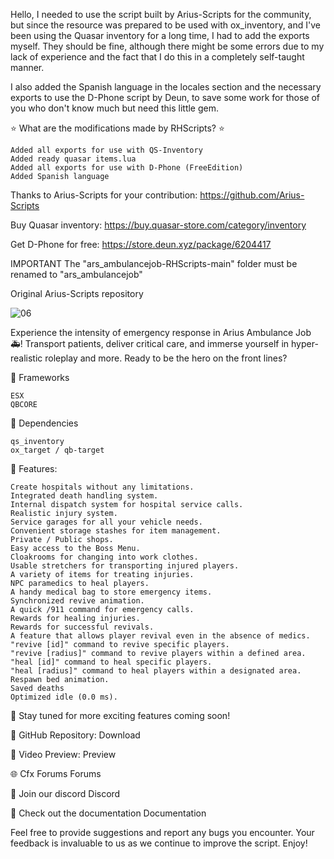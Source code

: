 Hello, I needed to use the script built by Arius-Scripts for the community, but since the resource was prepared to be used with ox_inventory, and I've been using the Quasar inventory for a long time, I had to add the exports myself. They should be fine, although there might be some errors due to my lack of experience and the fact that I do this in a completely self-taught manner.

I also added the Spanish language in the locales section and the necessary exports to use the D-Phone script by Deun, to save some work for those of you who don't know much but need this little gem.

⭐ What are the modifications made by RHScripts? ⭐

    Added all exports for use with QS-Inventory
    Added ready quasar items.lua
    Added all exports for use with D-Phone (FreeEdition)
    Added Spanish language

Thanks to Arius-Scripts for your contribution: https://github.com/Arius-Scripts

Buy Quasar inventory: https://buy.quasar-store.com/category/inventory 

Get D-Phone for free: https://store.deun.xyz/package/6204417

IMPORTANT The "ars_ambulancejob-RHScripts-main" folder must be renamed to "ars_ambulancejob"

Original Arius-Scripts repository

![06](https://github.com/Arius-Development/ars_ambulancejob/assets/70983185/5cbe1ee4-b75c-4134-87ee-99fb4c651bf8)

Experience the intensity of emergency response in Arius Ambulance Job 🚑! Transport patients, deliver critical care, and immerse yourself in hyper-realistic roleplay and more. Ready to be the hero on the front lines?

🔄 Frameworks

    ESX
    QBCORE

🎯 Dependencies

    qs_inventory
    ox_target / qb-target

📢 Features:

    Create hospitals without any limitations.
    Integrated death handling system.
    Internal dispatch system for hospital service calls.
    Realistic injury system.
    Service garages for all your vehicle needs.
    Convenient storage stashes for item management.
    Private / Public shops.
    Easy access to the Boss Menu.
    Cloakrooms for changing into work clothes.
    Usable stretchers for transporting injured players.
    A variety of items for treating injuries.
    NPC paramedics to heal players.
    A handy medical bag to store emergency items.
    Synchronized revive animation.
    A quick /911 command for emergency calls.
    Rewards for healing injuries.
    Rewards for successful revivals.
    A feature that allows player revival even in the absence of medics.
    "revive [id]" command to revive specific players.
    "revive [radius]" command to revive players within a defined area.
    "heal [id]" command to heal specific players.
    "heal [radius]" command to heal players within a designated area.
    Respawn bed animation.
    Saved deaths
    Optimized idle (0.0 ms).

🔮 Stay tuned for more exciting features coming soon!

📄 GitHub Repository: Download

🔗 Video Preview: Preview

🌐 Cfx Forums Forums

💬 Join our discord Discord

📖 Check out the documentation Documentation

Feel free to provide suggestions and report any bugs you encounter. Your feedback is invaluable to us as we continue to improve the script. Enjoy!
